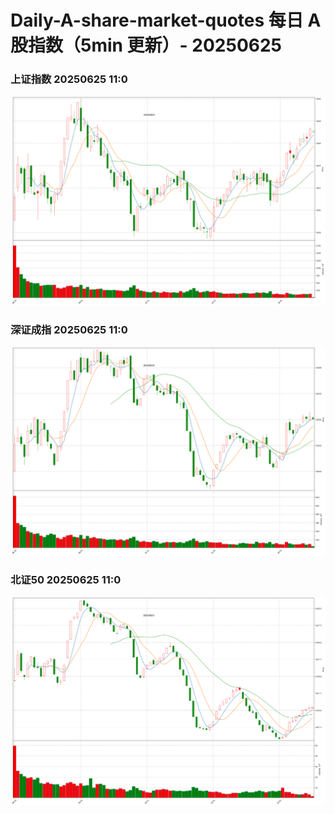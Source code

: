 
# Daily-A-share-market-quotes 每日 A 股指数（5min 更新）- 20250625

### 上证指数 20250625 11:0
![](./fig/2025/6/20250625-sh000001.png)

### 深证成指 20250625 11:0
![](./fig/2025/6/20250625-sz399001.png)

### 北证50 20250625 11:0
![](./fig/2025/6/20250625-bj899050.png)
